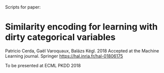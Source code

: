 Scripts for paper:

# Similarity encoding for learning with dirty categorical variables
Patricio Cerda, Gaël Varoquaux, Balázs Kégl. 2018
Accepted at the Machine Learning journal. Springer
https://hal.inria.fr/hal-01806175

To be presented at ECML PKDD 2018
